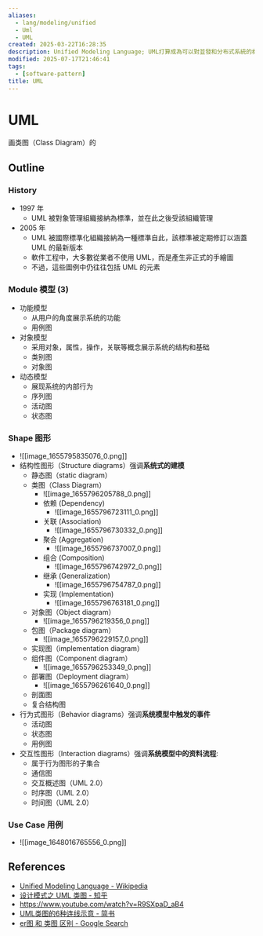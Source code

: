 ```yaml
---
aliases:
  - lang/modeling/unified
  - Uml
  - UML
created: 2025-03-22T16:28:35
description: Unified Modeling Language; UML打算成為可以對並發和分布式系統的標準建模語言; UML使用一套與Java語言或其他面向對象語言等價物. 同時也是本體論等價物的圖形標記
modified: 2025-07-17T21:46:41
tags:
  - [software-pattern]
title: UML
---
```


# UML

画类图（Class Diagram）的

## Outline

### History

- 1997 年
    - UML 被對象管理組織接納為標準，並在此之後受該組織管理
- 2005 年
    - UML 被國際標準化組織接納為一種標準自此，該標準被定期修訂以涵蓋 UML 的最新版本
    - 軟件工程中，大多數從業者不使用 UML，而是產生非正式的手繪圖
    - 不過，這些圖例中仍往往包括 UML 的元素

### Module 模型 (3)

- 功能模型
    - 从用户的角度展示系统的功能
    - 用例图
- 对象模型
    - 采用对象，属性，操作，关联等概念展示系统的结构和基础
    - 类别图
    - 对象图
- 动态模型
    - 展现系统的内部行为
    - 序列图
    - 活动图
    - 状态图

### Shape 图形

- ![[image_1655795835076_0.png]]
- 结构性图形（Structure diagrams）强调**系统式的建模**
    - 静态图（static diagram）
    - 类图（Class Diagram）
      - ![[image_1655796205788_0.png]]
      - 依赖 (Dependency)
        - ![[image_1655796723111_0.png]]
      - 关联 (Association)
        - ![[image_1655796730332_0.png]]
      - 聚合 (Aggregation)
        - ![[image_1655796737007_0.png]]
      - 组合 (Composition)
        - ![[image_1655796742972_0.png]]
      - 继承 (Generalization)
        - ![[image_1655796754787_0.png]]
      - 实现 (Implementation)
        - ![[image_1655796763181_0.png]]
    - 对象图（Object diagram）
      - ![[image_1655796219356_0.png]]
    - 包图（Package diagram）
      - ![[image_1655796229157_0.png]]
    - 实现图（implementation diagram）
    - 组件图（Component diagram）
      - ![[image_1655796253349_0.png]]
    - 部署图（Deployment diagram）
      - ![[image_1655796261640_0.png]]
    - 剖面图
    - 复合结构图
- 行为式图形（Behavior diagrams）强调**系统模型中触发的事件**
    - 活动图
    - 状态图
    - 用例图
- 交互性图形（Interaction diagrams）强调**系统模型中的资料流程**:
    - 属于行为图形的子集合
    - 通信图
    - 交互概述图（UML 2.0）
    - 时序图（UML 2.0）
    - 时间图（UML 2.0）

### Use Case 用例

- ![[image_1648016765556_0.png]]

## References

- [Unified Modeling Language - Wikipedia](https://en.wikipedia.org/wiki/Unified_Modeling_Language)
- [设计模式之 UML 类图 - 知乎](https://zhuanlan.zhihu.com/p/24576502)
- https://www.youtube.com/watch?v=R9SXpaD_aB4
- [UML类图的6种连线示意 - 简书](https://www.jianshu.com/p/48de81a8f0ab)
- [er图 和 类图 区别 - Google Search](https://www.google.com.hk/search?q=er%E5%9B%BE+%E5%92%8C+%E7%B1%BB%E5%9B%BE+%E5%8C%BA%E5%88%AB&newwindow=1)
